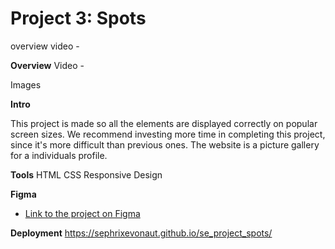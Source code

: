 # Project 3: Spots
overview video - 

**Overview**
Video - 

Images   


  
**Intro**
  
This project is made so all the elements are displayed correctly on popular screen sizes. We recommend investing more time in completing this project, since it's more difficult than previous ones. The website is a picture gallery for a individuals profile.  
  
**Tools**
HTML
CSS
Responsive Design

**Figma**  
  
* [Link to the project on Figma](https://www.figma.com/file/BBNm2bC3lj8QQMHlnqRsga/Sprint-3-Project-%E2%80%94-Spots?type=design&node-id=2%3A60&mode=design&t=afgNFybdorZO6cQo-1)
  
**Deployment**
https://sephrixevonaut.github.io/se_project_spots/